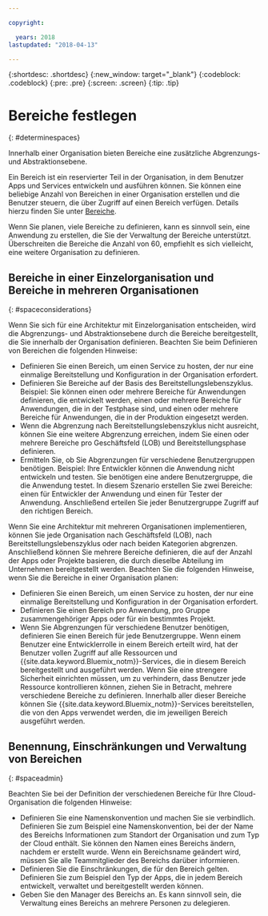 ```yaml
---

copyright:

  years: 2018
lastupdated: "2018-04-13"

---
```


{:shortdesc: .shortdesc}
{:new_window: target="_blank"}
{:codeblock: .codeblock}
{:pre: .pre}
{:screen: .screen}
{:tip: .tip}

# Bereiche festlegen
{: #determinespaces}

Innerhalb einer Organisation bieten Bereiche eine zusätzliche Abgrenzungs- und Abstraktionsebene.

Ein Bereich ist ein reservierter Teil in der Organisation, in dem Benutzer Apps und Services entwickeln und ausführen können. Sie können eine beliebige Anzahl von Bereichen in einer Organisation erstellen und die Benutzer steuern, die über Zugriff auf einen Bereich verfügen. Details hierzu finden Sie unter [Bereiche](/docs/account/orgs_spaces.html#orgsspacesusers).

Wenn Sie planen, viele Bereiche zu definieren, kann es sinnvoll sein, eine Anwendung zu erstellen, die Sie der Verwaltung der Bereiche unterstützt. Überschreiten die Bereiche die Anzahl von 60, empfiehlt es sich vielleicht, eine weitere Organisation zu definieren.

## Bereiche in einer Einzelorganisation und Bereiche in mehreren Organisationen
{: #spaceconsiderations}

Wenn Sie sich für eine Architektur mit Einzelorganisation entscheiden, wird die Abgrenzungs- und Abstraktionsebene durch die Bereiche bereitgestellt, die Sie innerhalb der Organisation definieren. Beachten Sie beim Definieren von Bereichen die folgenden Hinweise:

* Definieren Sie einen Bereich, um einen Service zu hosten, der nur eine einmalige Bereitstellung und Konfiguration in der Organisation erfordert.
* Definieren Sie Bereiche auf der Basis des Bereitstellungslebenszyklus. Beispiel: Sie können einen oder mehrere Bereiche für Anwendungen definieren, die entwickelt werden, einen oder mehrere Bereiche für Anwendungen, die in der Testphase sind, und einen oder mehrere Bereiche für Anwendungen, die in der Produktion eingesetzt werden.
* Wenn die Abgrenzung nach Bereitstellungslebenszyklus nicht ausreicht, können Sie eine weitere Abgrenzung erreichen, indem Sie einen oder mehrere Bereiche pro Geschäftsfeld (LOB) und Bereitstellungsphase definieren.
* Ermitteln Sie, ob Sie Abgrenzungen für verschiedene Benutzergruppen benötigen. Beispiel: Ihre Entwickler können die Anwendung nicht entwickeln und testen. Sie benötigen eine andere Benutzergruppe, die die Anwendung testet. In diesem Szenario erstellen Sie zwei Bereiche: einen für Entwickler der Anwendung und einen für Tester der Anwendung. Anschließend erteilen Sie jeder Benutzergruppe Zugriff auf den richtigen Bereich.

Wenn Sie eine Architektur mit mehreren Organisationen implementieren, können Sie jede Organisation nach Geschäftsfeld (LOB), nach Bereitstellungslebenszyklus oder nach beiden Kategorien abgrenzen. Anschließend können Sie mehrere Bereiche definieren, die auf der Anzahl der Apps oder Projekte basieren, die durch dieselbe Abteilung im Unternehmen bereitgestellt werden. Beachten Sie die folgenden Hinweise, wenn Sie die Bereiche in einer Organisation planen:

* Definieren Sie einen Bereich, um einen Service zu hosten, der nur eine einmalige Bereitstellung und Konfiguration in der Organisation erfordert.
* Definieren Sie einen Bereich pro Anwendung, pro Gruppe zusammengehöriger Apps oder für ein bestimmtes Projekt.
* Wenn Sie Abgrenzungen für verschiedene Benutzer benötigen, definieren Sie einen Bereich für jede Benutzergruppe. Wenn einem Benutzer eine Entwicklerrolle in einem Bereich erteilt wird, hat der Benutzer vollen Zugriff auf alle Ressourcen und {{site.data.keyword.Bluemix_notm}}-Services, die in diesem Bereich bereitgestellt und ausgeführt werden. Wenn Sie eine strengere Sicherheit einrichten müssen, um zu verhindern, dass Benutzer jede Ressource kontrollieren können, ziehen Sie in Betracht, mehrere verschiedene Bereiche zu definieren. Innerhalb aller dieser Bereiche können Sie {{site.data.keyword.Bluemix_notm}}-Services bereitstellen, die von den Apps verwendet werden, die im jeweiligen Bereich ausgeführt werden.

## Benennung, Einschränkungen und Verwaltung von Bereichen
{: #spaceadmin}

Beachten Sie bei der Definition der verschiedenen Bereiche für Ihre Cloud-Organisation die folgenden Hinweise:

* Definieren Sie eine Namenskonvention und machen Sie sie verbindlich. Definieren Sie zum Beispiel eine Namenskonvention, bei der der Name des Bereichs Informationen zum Standort der Organisation und zum Typ der Cloud enthält. Sie können den Namen eines Bereichs ändern, nachdem er erstellt wurde. Wenn ein Bereichsname geändert wird, müssen Sie alle Teammitglieder des Bereichs darüber informieren.
* Definieren Sie die Einschränkungen, die für den Bereich gelten. Definieren Sie zum Beispiel den Typ der Apps, die in jedem Bereich entwickelt, verwaltet und bereitgestellt werden können.
* Geben Sie den Manager des Bereichs an. Es kann sinnvoll sein, die Verwaltung eines Bereichs an mehrere Personen zu delegieren.

